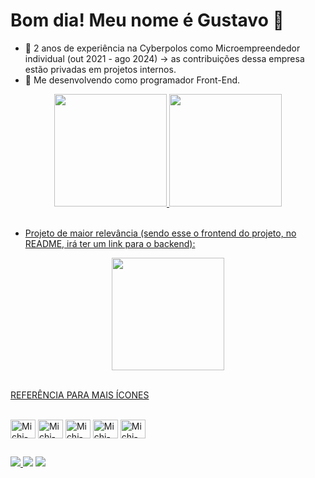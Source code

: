 # Bom dia! Meu nome é Gustavo 👋

- 🔭 2 anos de experiência na Cyberpolos como Microempreendedor individual (out 2021 - ago 2024) -> as contribuições dessa empresa estão privadas em projetos internos.
- 🌱 Me desenvolvendo como programador Front-End.

<div align="center">
  <a href="https://github.com/gmichin">
  <img height="180em" src="https://github-readme-stats.vercel.app/api?username=gmichin&show_icons=true&theme=dark&include_all_commits=true&count_private=true&branch=main&random=123" />
  <img height="180em" src="https://github-readme-stats.vercel.app/api/top-langs/?username=gmichin&layout=compact&langs_count=8&theme=dark"/>
</div>
</br>

- Projeto de maior relevância (sendo esse o frontend do projeto, no README, irá ter um link para o backend):

<div align="center">
  <a href="https://github.com/gmichin/HEIMDALL">
  <img height="180em" src="https://github-readme-stats.vercel.app/api/pin/?username=gmichin&repo=HEIMDALL&theme=dark" />
</div>
</br>

  [REFERÊNCIA PARA MAIS ÍCONES](https://devicon.dev/)
  
  <div style="display: inline_block"><br>
  
  <img align="center" alt="Michi-Js" height="30" width="40" src="https://cdn.jsdelivr.net/gh/devicons/devicon/icons/javascript/javascript-original.svg">
  <img align="center" alt="Michi-Flutter" height="30" width="40" src="https://cdn.jsdelivr.net/gh/devicons/devicon/icons/flutter/flutter-original.svg" />
  <img align="center" alt="Michi-Angular" height="30" width="40" src="https://cdn.jsdelivr.net/gh/devicons/devicon@latest/icons/angular/angular-original.svg" />
  <img align="center" alt="Michi-Node" height="30" width="40" src="https://cdn.jsdelivr.net/gh/devicons/devicon@latest/icons/npm/npm-original-wordmark.svg" />
  <img align="center" alt="Michi-MySQL" height="30" width="40" src="https://cdn.jsdelivr.net/gh/devicons/devicon@latest/icons/mysql/mysql-original.svg" />
          
          
          
</div>
 
    
##
<div> 
  <a href="https://www.instagram.com/gmichin/" target="_blank"><img src="https://img.shields.io/badge/-Instagram-%23E4405F?style=for-the-badge&logo=instagram&logoColor=white" target="_blank"> 
  <a href = "mailto:gmassamichi@gmail.com"><img src="https://img.shields.io/badge/-Gmail-%23333?style=for-the-badge&logo=gmail&logoColor=white" target="_blank"></a>
  <a href="https://www.linkedin.com/in/gustavo-nakamura-597b36221/" target="_blank"><img src="https://img.shields.io/badge/-LinkedIn-%230077B5?style=for-the-badge&logo=linkedin&logoColor=white" target="_blank">
 
</div>

